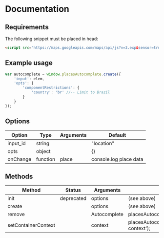 # Documentation

## Requirements

The following snippet must be placed in head:
```html
<script src="https://maps.googleapis.com/maps/api/js?v=3.exp&sensor=true&libraries=places"></script>
```

## Example usage

```javascript
var autocomplete = window.placesAutocomplete.create({
    'input': elem,
    'opts': {
        'componentRestrictions': {
            'country': 'br' //-- Limit to Brazil
        }
    }
});
```

## Options

| Option        	 | Type          | Arguments  | Default                 |
|--------------------|---------------|------------|-------------------------|
| input_id       	 | string        |            | "location"              |
| opts         	     | object        |  	      | {}                      |
| onChange           | function      | place   	  |	console.log place data  |

## Methods

| Method              | Status        | Arguments    | Example                                                      |
|---------------------|---------------|--------------|--------------------------------------------------------------|
| init                | deprecated    | options      | (see above)                                                  |
| create              |               | options      | (see above)                                                  |
| remove              |               | Autocomplete | placesAutocomplete.remove(autocomplete);                     |
| setContainerContext |               | context      | placesAutocomplete.setContainerContext('component-context'); |
